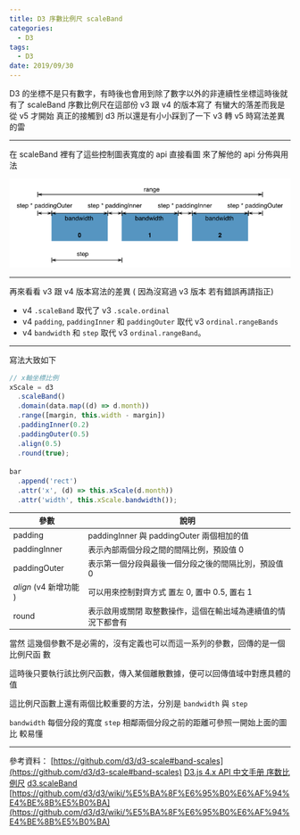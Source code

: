 ```yaml
---
title: D3 序數比例尺 scaleBand
categories:
  - D3
tags:
  - D3
date: 2019/09/30
---
```


D3 的坐標不是只有數字，有時後也會用到除了數字以外的非連續性坐標這時後就有了
scaleBand 序數比例尺在這部份 v3 跟 v4 的版本寫了 有蠻大的落差而我是從 v5 才開始
真正的接觸到 d3 所以還是有小小踩到了一下 v3 轉 v5 時寫法差異的雷

---

在 scaleBand 裡有了這些控制圖表寬度的 api 直接看圖 來了解他的 api 分佈與用法

<img src="/assets/images/d3/scaleBand/001.png" />

---

再來看看 v3 跟 v4 版本寫法的差異 ( 因為沒寫過 v3 版本 若有錯誤再請指正)

- v4 `.scaleBand` 取代了 v3 `.scale.ordinal`
- v4 `padding`, `paddingInner` 和 `paddingOuter` 取代 v3 `ordinal.rangeBands`
- v4 `bandwidth` 和 `step` 取代 v3 `ordinal.rangeBand`。

---

寫法大致如下

```js
// x軸坐標比例
xScale = d3
  .scaleBand()
  .domain(data.map((d) => d.month))
  .range([margin, this.width - margin])
  .paddingInner(0.2)
  .paddingOuter(0.5)
  .align(0.5)
  .round(true);

bar
  .append('rect')
  .attr('x', (d) => this.xScale(d.month))
  .attr('width', this.xScale.bandwidth());
```

| 參數                   | 說明                                                          |
| ---------------------- | ------------------------------------------------------------- |
| padding                | paddingInner 與 paddingOuter 兩個相加的值                     |
| paddingInner           | 表示內部兩個分段之間的間隔比例，預設值 0                      |
| paddingOuter           | 表示第一個分段與最後一個分段之後的間隔比別，預設值 0          |
| _align_ (v4 新增功能 ) | 可以用來控制對齊方式 置左 0, 置中 0.5, 置右 1                 |
| round                  | 表示啟用或關閉 取整數操作，這個在輸出域為連續值的情況下都會有 |

當然 這幾個參數不是必需的，沒有定義也可以而這一系列的參數，回傳的是一個比例尺函
數

這時後只要執行該比例尺函數，傳入某個離散數據，便可以回傳值域中對應具體的值

這比例尺函數上還有兩個比較重要的方法，分別是 `bandwidth` 與 `step`

`bandwidth` 每個分段的寬度 `step` 相鄰兩個分段之前的距離可參照一開始上面的圖 比
較易懂

---

參考資料：
[https://github.com/d3/d3-scale#band-scales](https://github.com/d3/d3-scale#band-scales)
[D3.js 4.x API 中文手册 序数比例尺](https://github.com/tianxuzhang/d3.v4-API-Translation#%E5%BA%8F%E6%95%B0%E6%AF%94%E4%BE%8B%E5%B0%BA)
[d3.scaleBand](https://observablehq.com/@d3/d3-scaleband)
[https://github.com/d3/d3/wiki/%E5%BA%8F%E6%95%B0%E6%AF%94%E4%BE%8B%E5%B0%BA](https://github.com/d3/d3/wiki/%E5%BA%8F%E6%95%B0%E6%AF%94%E4%BE%8B%E5%B0%BA)
